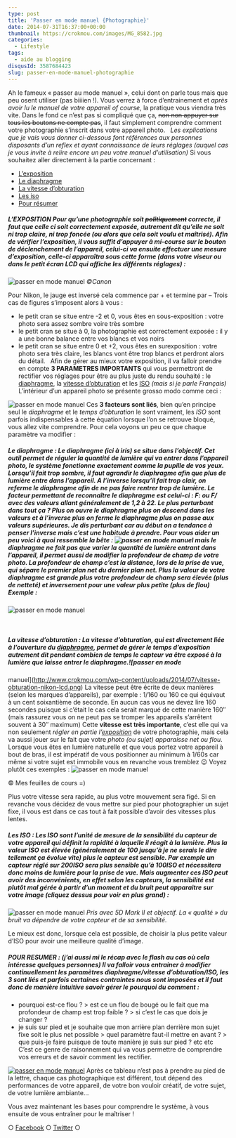 ```yaml
---
type: post
title: 'Passer en mode manuel {Photographie}'
date: 2014-07-31T16:37:00+00:00
thumbnail: https://crokmou.com/images/MG_8582.jpg
categories:
  - Lifestyle
tags:
  - aide au blogging
disqusId: 3587684423
slug: passer-en-mode-manuel-photographie
---
```


Ah le fameux « passer au mode manuel », celui dont on parle tous mais que peu osent utiliser (pas biiiien !). Vous verrez à force d’entrainement et _après avoir lu le manuel de votre appareil of course_, la pratique vous viendra très vite. Dans le fond ce n’est pas si compliqué que ça, <del>non non appuyer sur tous les boutons ne compte pas</del>, il faut simplement comprendre comment votre photographie s’inscrit dans votre appareil photo.   _Les explications que je vais vous donner ci-dessous font références aux personnes disposants d’un reflex et ayant connaissance de leurs réglages (auquel cas je vous invite à relire encore un peu votre manuel d’utilisation)_ Si vous souhaitez aller directement à la partie concernant :
* [L’exposition](#exposition)
* [Le diaphragme](#diaphragme)
* [La vitesse d’obturation](#vitesse)
* [Les iso](#iso)
* [Pour résumer](#resumer)

##### <a name="exposition"></a>L’EXPOSITION Pour qu’une photographie soit <del>politiquement</del> correcte, il faut que celle ci soit **correctement exposée**, autrement dit qu’elle ne soit ni trop claire, ni trop foncée _(ou alors que cela soit voulu et maîtrisé)_. Afin de vérifier l’exposition, il vous suffit d’appuyer à mi-course sur le bouton de déclenchement de l’appareil, celui-ci va ensuite effectuer une **mesure d’exposition**, celle-ci apparaîtra sous cette forme (dans votre viseur ou dans le petit écran LCD qui affiche les différents réglages) :

![passer en mode manuel](http://www.crokmou.com/wp-content/uploads/2014/07/Capture-d-----cran-2014-07-27----16.38.07.png) _©Canon_

Pour Nikon, le jauge est inversé cela commence par + et termine par – Trois cas de figures s’imposent alors à vous :
* le petit cran se situe entre -2 et 0, vous êtes en sous-exposition : votre photo sera assez sombre voire très sombre
* le petit cran se situe à 0, la photographie est correctement exposée : il y a une bonne balance entre vos blancs et vos noirs
* le petit cran se situe entre 0 et +2, vous êtes en surexposition : votre photo sera très claire, les blancs vont être trop blancs et perdront alors du détail.   Afin de gérer au mieux votre exposition, il va falloir prendre en compte **3 PARAMETRES IMPORTANTS** qui vous permettront de rectifier vos réglages pour être au plus juste du rendu souhaité : le [diaphragme](#diaphragme), la [vitesse d’obturation](#vitesse) et les [ISO](#iso) _(mais si je parle Français)_ L’intérieur d’un appareil photo se présente grosso modo comme ceci :

![passer en mode manuel](http://www.crokmou.com/wp-content/uploads/2014/07/Capture-d-----cran-2014-07-22----21.06.51.png) Ces **3 facteurs sont liés**, bien qu’en principe seul le _diaphragme_ et le _temps d’obturation_ le sont vraiment, les _ISO_ sont parfois indispensables à cette équation lorsque l’on se retrouve bloqué, vous allez vite comprendre. Pour cela voyons un peu ce que chaque paramètre va modifier :

##### <a name="diaphragme"></a>Le diaphragme : Le diaphragme (ici à iris) se situe dans l’objectif. Cet outil permet de réguler la quantité de lumière qui va entrer dans l’appareil photo, le système fonctionne exactement comme la pupille de vos yeux. Lorsqu’il fait **trop sombre**, il faut **agrandir le diaphragme** afin que plus de lumière entre dans l’appareil. A l’inverse lorsqu’il fait **trop clair**, on **referme le diaphragme** afin de ne pas faire rentrer trop de lumière. _Le facteur permettant de reconnaître le diaphragme est celui-ci_ : **F: ou F/** avec des valeurs allant généralement de 1,2 à 22\. Le plus perturbant dans tout ça ? Plus on ouvre le diaphragme plus on descend dans les valeurs et à l’inverse plus on ferme le diaphragme plus on passe aux valeurs supérieures. Je dis perturbant car au début on a tendance à penser l’inverse mais c’est une habitude à prendre. Pour vous aider un peu voici à quoi ressemble la bête : ![passer en mode manuel](http://www.crokmou.com/wp-content/uploads/2014/07/mode-manuel-diaphragme-photographie.png) mais le diaphragme ne fait pas que varier la quantité de lumière entrant dans l’appareil, il permet aussi de **modifier la profondeur de champ** de votre photo. La profondeur de champ c’est _la distance_, lors de la prise de vue, _qui sépare le premier plan net du dernier plan net_. Plus la valeur de votre diaphragme est grande plus votre profondeur de champ sera élevée (plus de netteté) et inversement pour une valeur plus petite (plus de flou) Exemple :

![passer en mode manuel](http://www.crokmou.com/wp-content/uploads/2014/07/prondeur-de-champ-diaphragme-reflex-crokmou.jpg)

 

##### <a name="vitesse"></a>La vitesse d’obturation : La vitesse d’obturation, qui est directement liée à l’ouverture du [diaphragme](#diaphragme), permet de **gérer le temps d’exposition** autrement dit pendant combien de temps le capteur va être exposé à la lumière que laisse entrer le diaphragme.![passer en mode

manuel](http://www.crokmou.com/wp-content/uploads/2014/07/vitesse-obturation-nikon-lcd.png) La vitesse peut être écrite de deux manières (selon les marques d’appareils), par exemple : 1/160 ou 160 ce qui équivaut à un cent soixantième de seconde. En aucun cas vous ne devez lire 160 secondes puisque si c’était le cas cela serait marqué de cette manière 160″ (mais rassurez vous on ne peut pas se tromper les appareils s’arrêtent souvent à 30″ maximum) Cette **vitesse est très importante**, c’est elle qui va non seulement _régler en partie l’[exposition](#exposition)_ de votre photographie, mais cela va aussi jouer sur le fait que votre _photo (ou sujet) apparaisse net ou flou_. Lorsque vous êtes en lumière naturelle et que vous portez votre appareil à bout de bras, il est impératif de vous positionner au minimum à 1/60s car même si votre sujet est immobile vous en revanche vous tremblez 😉 Voyez plutôt ces exemples : ![passer en mode manuel](http://www.crokmou.com/wp-content/uploads/2014/07/exemple-vitesse-obturation-flou-bouge.png)

© Mes feuilles de cours =)

Plus votre vitesse sera rapide, au plus votre mouvement sera figé. Si en revanche vous décidez de vous mettre sur pied pour photographier un sujet fixe, il vous est dans ce cas tout à fait possible d’avoir des vitesses plus lentes.

##### <a name="iso"></a>Les ISO : Les ISO sont l’unité de mesure de la sensibilité du capteur de votre appareil qui définit la rapidité à laquelle il réagit à la lumière. Plus la **valeur ISO est élevée** (généralement de 100 jusqu’à je ne serais le dire tellement ça évolue vite) plus le **capteur est sensible**. Par exemple un capteur réglé sur 200ISO sera plus sensible qu’à 100ISO et nécessitera donc moins de lumière pour la prise de vue. Mais augmenter ces ISO peut avoir des inconvénients, en effet selon les capteurs, la sensibilité est plutôt mal gérée à partir d’un moment et du bruit peut apparaitre sur votre image (cliquez dessus pour voir en plus grand) :

![passer en mode manuel](http://www.crokmou.com/wp-content/uploads/2014/07/iso-photo-grain-crokmou.jpg)
_Pris avec 5D Mark II et objectif. La « qualité » du bruit va dépendre de votre capteur et de sa sensibilité._

Le mieux est donc, lorsque cela est possible, de choisir la plus petite valeur d’ISO pour avoir une meilleure qualité d’image.

##### <a name="resumer"></a>POUR RESUMER : (j’ai aussi mi le récap avec le flash au cas où cela intéresse quelques personnes) Il va falloir vous entrainer à modifier continuellement les paramètres diaphragme/vitesse d’obturation/ISO, les 3 sont liés et parfois certaines contraintes nous sont imposées et il faut donc de manière intuitive savoir gérer le pourquoi du comment :
* pourquoi est-ce flou ? > est ce un flou de bougé ou le fait que ma profondeur de champ est trop faible ? > si c’est le cas que dois je changer ?
* je suis sur pied et je souhaite que mon arrière plan derrière mon sujet fixe soit le plus net possible > quel paramètre faut-il mettre en avant ? > que puis-je faire puisque de toute manière je suis sur pied ? etc etc C’est ce genre de raisonnement qui va vous permettre de comprendre vos erreurs et de savoir comment les rectifier.

[![passer en mode manuel](http://www.crokmou.com/wp-content/uploads/2014/07/recap-mode-manuel-vitesse-diaph-iso.jpg)](http://www.crokmou.com/wp-content/uploads/2014/07/recap-mode-manuel-vitesse-diaph-iso.jpg)
Après ce tableau n’est pas à prendre au pied de la lettre, chaque cas photographique est différent, tout dépend des performances de votre appareil, de votre bon vouloir créatif, de votre sujet, de votre lumière ambiante…

Vous avez maintenant les bases pour comprendre le système, à vous ensuite de vous entraîner pour le maîtriser !

○ [Facebook](https://www.facebook.com/crokmou.blog) ○ [Twitter](https://twitter.com/Crokmou) ○
